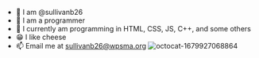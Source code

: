 * 👋 I am @sullivanb26
* :eyes: I am a programmer
* :rat: I currently am programming in HTML, CSS, JS, C++, and some others
* :grin: I like cheese
* 📫 Email me at sullivanb26@wpsma.org
![octocat-1679927068864](https://user-images.githubusercontent.com/119557990/227970462-2a48de58-238b-4303-8e5c-a59ec681514c.png)
